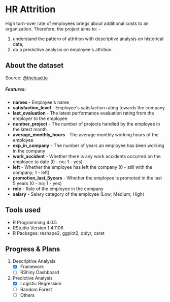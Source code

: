 # HR Attrition
High turn-over rate of employees brings about additional costs to an organization.
Therefore, the project aims to: -
1. understand the pattern of attrition with descriptive analysis on historical data;
1. do a predictive analysis on employee's attrition.

## About the dataset
Source: [@thelead.io](https://github.com/theleadio/datascience_demo/blob/master/HR_dataset.csv)

##### Features:
*  **names** - Employee's name
*  **satisfaction_level** - Employee's satisfaction rating towards the company
*  **last_evaluation** - The latest performance evaluation rating from the employer to the employee
*  **number_project** - The number of projects handled by the employee in the latest month
*  **average_monthly_hours** - The average monthly working hours of the employee
*  **exp_in_company** - The number of years an employee has been working in the company
*  **work_accident** - Whether there is any work accidents occurred on the employee to date (0 - no; 1 - yes)
*  **left** - Whether the employee has left the company (0 - still with the company; 1 - left)
*  **promotion_last_5years** - Whether the employee is promoted in the last 5 years (0 - no; 1 - yes)
*  **role** - Role of the employee in the company
*  **salary** - Salary category of the employee (Low; Medium; High)

## Tools used
* R Programming 4.0.5
* RStudio Version 1.4.1106
* R Packages: reshape2, ggplot2, dplyr, caret

## Progress & Plans
1. Descriptive Analysis
   -  [x] Framework
   -  [ ] RShiny Dashboard
1. Predictive Analysis
   -  [x] Logistic Regression
   -  [ ] Random Forest
   -  [ ] Others
